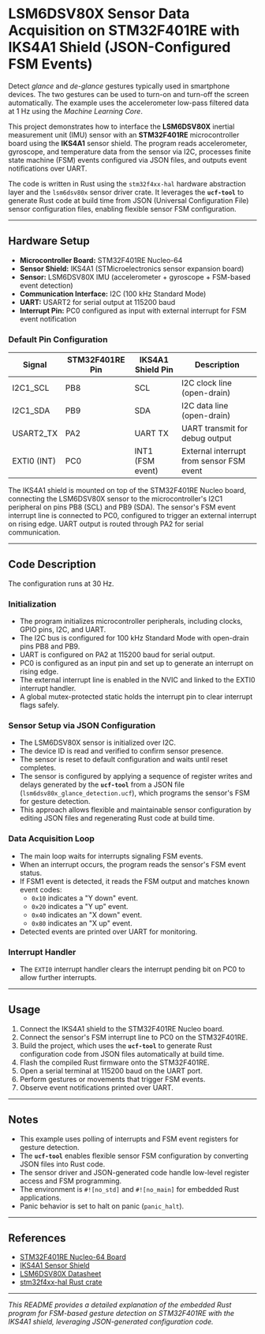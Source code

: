# LSM6DSV80X Sensor Data Acquisition on STM32F401RE with IKS4A1 Shield (JSON-Configured FSM Events)

Detect *glance* and *de-glance* gestures typically used in smartphone devices. The two gestures can be used to turn-on and turn-off the screen automatically. The example uses the accelerometer low-pass filtered data at 1 Hz using the *Machine Learning Core*.

This project demonstrates how to interface the **LSM6DSV80X** inertial measurement unit (IMU) sensor with an **STM32F401RE** microcontroller board using the **IKS4A1** sensor shield. The program reads accelerometer, gyroscope, and temperature data from the sensor via I2C, processes finite state machine (FSM) events configured via JSON files, and outputs event notifications over UART.

The code is written in Rust using the `stm32f4xx-hal` hardware abstraction layer and the `lsm6dsv80x` sensor driver crate. It leverages the **`ucf-tool`** to generate Rust code at build time from JSON (Universal Configuration File) sensor configuration files, enabling flexible sensor FSM configuration.

---

## Hardware Setup

- **Microcontroller Board:** STM32F401RE Nucleo-64
- **Sensor Shield:** IKS4A1 (STMicroelectronics sensor expansion board)
- **Sensor:** LSM6DSV80X IMU (accelerometer + gyroscope + FSM-based event detection)
- **Communication Interface:** I2C (100 kHz Standard Mode)
- **UART:** USART2 for serial output at 115200 baud
- **Interrupt Pin:** PC0 configured as input with external interrupt for FSM event notification

### Default Pin Configuration

| Signal       | STM32F401RE Pin | IKS4A1 Shield Pin | Description                  |
|--------------|-----------------|-------------------|------------------------------|
| I2C1_SCL     | PB8             | SCL               | I2C clock line (open-drain)  |
| I2C1_SDA     | PB9             | SDA               | I2C data line (open-drain)   |
| USART2_TX    | PA2             | UART TX           | UART transmit for debug output|
| EXTI0 (INT)  | PC0             | INT1 (FSM event)  | External interrupt from sensor FSM event |

The IKS4A1 shield is mounted on top of the STM32F401RE Nucleo board, connecting the LSM6DSV80X sensor to the microcontroller's I2C1 peripheral on pins PB8 (SCL) and PB9 (SDA). The sensor's FSM event interrupt line is connected to PC0, configured to trigger an external interrupt on rising edge. UART output is routed through PA2 for serial communication.

---

## Code Description

The configuration runs at 30 Hz.

### Initialization

- The program initializes microcontroller peripherals, including clocks, GPIO pins, I2C, and UART.
- The I2C bus is configured for 100 kHz Standard Mode with open-drain pins PB8 and PB9.
- UART is configured on PA2 at 115200 baud for serial output.
- PC0 is configured as an input pin and set up to generate an interrupt on rising edge.
- The external interrupt line is enabled in the NVIC and linked to the EXTI0 interrupt handler.
- A global mutex-protected static holds the interrupt pin to clear interrupt flags safely.

### Sensor Setup via JSON Configuration

- The LSM6DSV80X sensor is initialized over I2C.
- The device ID is read and verified to confirm sensor presence.
- The sensor is reset to default configuration and waits until reset completes.
- The sensor is configured by applying a sequence of register writes and delays generated by the **`ucf-tool`** from a JSON file (`lsm6dsv80x_glance_detection.ucf`), which programs the sensor's FSM for gesture detection.
- This approach allows flexible and maintainable sensor configuration by editing JSON files and regenerating Rust code at build time.

### Data Acquisition Loop

- The main loop waits for interrupts signaling FSM events.
- When an interrupt occurs, the program reads the sensor's FSM event status.
- If FSM1 event is detected, it reads the FSM output and matches known event codes:
  - `0x10` indicates a "Y down" event.
  - `0x20` indicates a "Y up" event.
  - `0x40` indicates an "X down" event.
  - `0x80` indicates an "X up" event.
- Detected events are printed over UART for monitoring.

### Interrupt Handler

- The `EXTI0` interrupt handler clears the interrupt pending bit on PC0 to allow further interrupts.

---

## Usage

1. Connect the IKS4A1 shield to the STM32F401RE Nucleo board.
2. Connect the sensor's FSM interrupt line to PC0 on the STM32F401RE.
3. Build the project, which uses the **`ucf-tool`** to generate Rust configuration code from JSON files automatically at build time.
4. Flash the compiled Rust firmware onto the STM32F401RE.
5. Open a serial terminal at 115200 baud on the UART port.
6. Perform gestures or movements that trigger FSM events.
7. Observe event notifications printed over UART.

---

## Notes

- This example uses polling of interrupts and FSM event registers for gesture detection.
- The **`ucf-tool`** enables flexible sensor FSM configuration by converting JSON files into Rust code.
- The sensor driver and JSON-generated code handle low-level register access and FSM programming.
- The environment is `#![no_std]` and `#![no_main]` for embedded Rust applications.
- Panic behavior is set to halt on panic (`panic_halt`).

---

## References

- [STM32F401RE Nucleo-64 Board](https://www.st.com/en/evaluation-tools/nucleo-f401re.html)
- [IKS4A1 Sensor Shield](https://www.st.com/en/ecosystems/x-nucleo-iks4a1.html)
- [LSM6DSV80X Datasheet](https://www.st.com/resource/en/datasheet/lsm6dsv80x.pdf)
- [stm32f4xx-hal Rust crate](https://docs.rs/stm32f4xx-hal)

---

*This README provides a detailed explanation of the embedded Rust program for FSM-based gesture detection on STM32F401RE with the IKS4A1 shield, leveraging JSON-generated configuration code.*